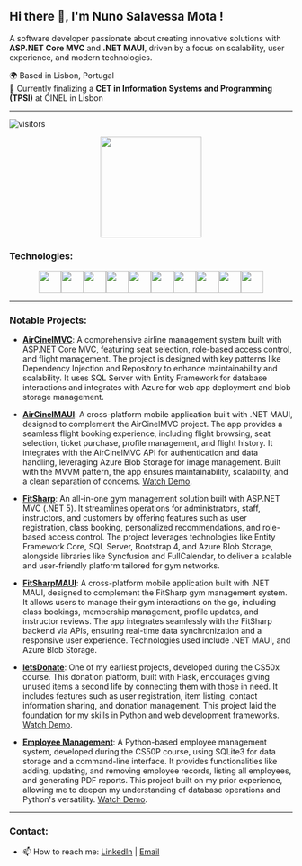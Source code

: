 ## Hi there 👋, I'm Nuno Salavessa Mota !
A software developer passionate about creating innovative solutions with **ASP.NET Core MVC** and **.NET MAUI**, driven by a focus on scalability, user experience, and modern technologies.


🌍 Based in Lisbon, Portugal  
💼 Currently finalizing a **CET in Information Systems and Programming (TPSI)** at CINEL in Lisbon

---

![visitors](https://komarev.com/ghpvc/?username=SalavessaMota&color=blue)


<div align='center'>
  <img height="180em" src="https://github-readme-stats.vercel.app/api/top-langs/?username=SalavessaMota&layout=compact&langs_count=16&theme=dracula&count_private=true"/>
</div>


### Technologies:
<div align='center' style="display: flex;flex-flow: row wrap; justify-content: center;">
  <code><img height="40" src="https://cdn.jsdelivr.net/gh/devicons/devicon/icons/html5/html5-original.svg"></code>
  <code><img height="40" src="https://cdn.jsdelivr.net/gh/devicons/devicon/icons/css3/css3-original.svg"></code>
  <code><img height="40" src="https://cdn.jsdelivr.net/gh/devicons/devicon/icons/bootstrap/bootstrap-original.svg"></code>
  <code><img height="40" src="https://cdn.jsdelivr.net/gh/devicons/devicon/icons/javascript/javascript-original.svg"></code>
  <code><img height="40" src="https://cdn.jsdelivr.net/gh/devicons/devicon/icons/csharp/csharp-original.svg"></code>
  <code><img height="40" src="https://cdn.jsdelivr.net/gh/devicons/devicon/icons/dotnetcore/dotnetcore-original.svg"></code>
  <code><img height="40" src="https://cdn.jsdelivr.net/gh/devicons/devicon/icons/xamarin/xamarin-original.svg"></code>
  <code><img height="40" src="https://cdn.jsdelivr.net/gh/devicons/devicon/icons/microsoftsqlserver/microsoftsqlserver-plain.svg"></code>
  <code><img height="40" src="https://cdn.jsdelivr.net/gh/devicons/devicon/icons/azure/azure-original.svg"></code>
  <code><img height="40" src="https://cdn.jsdelivr.net/gh/devicons/devicon/icons/git/git-original.svg"></code>
</div>

---

### Notable Projects:
- **[AirCinelMVC](https://github.com/SalavessaMota/AirCinelMVC)**: A comprehensive airline management system built with ASP.NET Core MVC, featuring seat selection, role-based access control, and flight management. The project is designed with key patterns like Dependency Injection and Repository to enhance maintainability and scalability. It uses SQL Server with Entity Framework for database interactions and integrates with Azure for web app deployment and blob storage management.

- **[AirCinelMAUI](https://github.com/SalavessaMota/AirCinelMAUI)**: A cross-platform mobile application built with .NET MAUI, designed to complement the AirCinelMVC project. The app provides a seamless flight booking experience, including flight browsing, seat selection, ticket purchase, profile management, and flight history. It integrates with the AirCinelMVC API for authentication and data handling, leveraging Azure Blob Storage for image management. Built with the MVVM pattern, the app ensures maintainability, scalability, and a clean separation of concerns. [Watch Demo](https://www.youtube.com/watch?v=PAjx-Wo-3Io).

- **[FitSharp](https://github.com/SalavessaMota/FitSharp)**: An all-in-one gym management solution built with ASP.NET MVC (.NET 5). It streamlines operations for administrators, staff, instructors, and customers by offering features such as user registration, class booking, personalized recommendations, and role-based access control. The project leverages technologies like Entity Framework Core, SQL Server, Bootstrap 4, and Azure Blob Storage, alongside libraries like Syncfusion and FullCalendar, to deliver a scalable and user-friendly platform tailored for gym networks.

- **[FitSharpMAUI](https://github.com/SalavessaMota/FitSharpMaui)**: A cross-platform mobile application built with .NET MAUI, designed to complement the FitSharp gym management system. It allows users to manage their gym interactions on the go, including class bookings, membership management, profile updates, and instructor reviews. The app integrates seamlessly with the FitSharp backend via APIs, ensuring real-time data synchronization and a responsive user experience. Technologies used include .NET MAUI, and Azure Blob Storage.

- **[letsDonate](https://github.com/SalavessaMota/letsDonate)**: One of my earliest projects, developed during the CS50x course. This donation platform, built with Flask, encourages giving unused items a second life by connecting them with those in need. It includes features such as user registration, item listing, contact information sharing, and donation management. This project laid the foundation for my skills in Python and web development frameworks. [Watch Demo](https://www.youtube.com/watch?v=o347l4wsz5U).

- **[Employee Management](https://github.com/SalavessaMota/EmployeeManagement)**: A Python-based employee management system, developed during the CS50P course, using SQLite3 for data storage and a command-line interface. It provides functionalities like adding, updating, and removing employee records, listing all employees, and generating PDF reports. This project built on my prior experience, allowing me to deepen my understanding of database operations and Python's versatility. [Watch Demo](https://www.youtube.com/watch?v=aDYLokSWBA0).

---

### Contact:
- 📫 How to reach me: [LinkedIn](https://www.linkedin.com/in/nunosalavessamota/) | [Email](mailto:nunosalavessa@hotmail.com)
